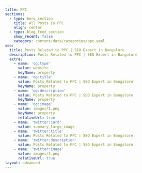 ```yaml
---
title: PPC
sections:
  - type: hero_section
    title: All Posts In PPC
    align: center
  - type: blog_feed_section
    show_recent: false
    category: content/data/categories/ppc.yaml
seo:
  title: Posts Related to PPC | SEO Expert in Bangalore
  description: Posts Related to PPC | SEO Expert in Bangalore
  extra:
    - name: 'og:type'
      value: website
      keyName: property
    - name: 'og:title'
      value: Posts Related to PPC | SEO Expert in Bangalore
      keyName: property
    - name: 'og:description'
      value: Posts Related to PPC | SEO Expert in Bangalore
      keyName: property
    - name: 'og:image'
      value: images/1.png
      keyName: property
      relativeUrl: true
    - name: 'twitter:card'
      value: summary_large_image
    - name: 'twitter:title'
      value: Posts Related to PPC | SEO Expert in Bangalore
    - name: 'twitter:description'
      value: Posts Related to PPC | SEO Expert in Bangalore
    - name: 'twitter:image'
      value: images/1.png
      relativeUrl: true
layout: advanced
---
```

